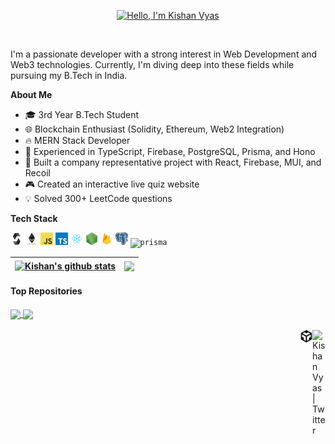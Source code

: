 <p align="center">
  <a href="https://github.com/Kishan-Vyas">
    <img width="80%" alt="Hello, I'm Kishan Vyas" src="./assets/gh-readme-header.png" />
  </a>
</p>

<br />

I'm a passionate developer with a strong interest in Web Development and Web3 technologies. Currently, I'm diving deep into these fields while pursuing my B.Tech in India. 

**About Me**

- 🎓 3rd Year B.Tech Student
- 🌐 Blockchain Enthusiast (Solidity, Ethereum, Web2 Integration)
- 🔥 MERN Stack Developer
- 💼 Experienced in TypeScript, Firebase, PostgreSQL, Prisma, and Hono
- 🚀 Built a company representative project with React, Firebase, MUI, and Recoil
- 🎮 Created an interactive live quiz website
- 💡 Solved 300+ LeetCode questions

**Tech Stack**

<code><img height="20" alt="solidity" src="https://raw.githubusercontent.com/github/explore/main/topics/solidity/solidity.png"></code>
<code><img height="20" alt="ethereum" src="https://raw.githubusercontent.com/github/explore/main/topics/ethereum/ethereum.png"></code>
<code><img height="20" alt="javascript" src="https://raw.githubusercontent.com/github/explore/main/topics/javascript/javascript.png"></code>
<code><img height="20" alt="typescript" src="https://raw.githubusercontent.com/github/explore/main/topics/typescript/typescript.png"></code>
<code><img height="20" alt="react" src="https://raw.githubusercontent.com/github/explore/main/topics/react/react.png"></code>
<code><img height="20" alt="nodejs" src="https://raw.githubusercontent.com/github/explore/main/topics/nodejs/nodejs.png"></code>
<code><img height="20" alt="firebase" src="https://raw.githubusercontent.com/github/explore/main/topics/firebase/firebase.png"></code>
<code><img height="20" alt="postgresql" src="https://raw.githubusercontent.com/github/explore/main/topics/postgresql/postgresql.png"></code>
<code><img height="20" alt="prisma" src="https://raw.githubusercontent.com/github/explore/main/topics/prisma/prisma.png"></code>

| <a href="https://github.com/Kishan-Vyas/github-readme-stats"><img align="center" src="https://github-readme-stats.vercel.app/api?username=Kishan-Vyas&show_icons=true&include_all_commits=true&theme=radical&hide_border=true" alt="Kishan's github stats" /></a> | <a href="https://github.com/Kishan-Vyas/github-readme-stats"><img align="center" src="https://github-readme-stats.vercel.app/api/top-langs/?username=Kishan-Vyas&layout=compact&theme=radical&hide_border=true" /></a> |
| ------------- | ------------- |

#### Top Repositories

<a href="https://github.com/Kishan-Vyas/online-quiz">
  <img align="center" src="https://github-readme-stats.vercel.app/api/pin/?username=Kishan-Vyas&repo=online-quiz&theme=radical" />
</a>
<a href="https://github.com/Kishan-Vyas/company-representative-project">
  <img align="center" src="https://github-readme-stats.vercel.app/api/pin/?username=Kishan-Vyas&repo=company-representative-project&theme=radical" />
</a>

<br />
<br />

<a href="https://twitter.com/your_twitter_handle">
  <img align="right" alt="Kishan Vyas | Twitter" width="21px" src="https://raw.githubusercontent.com/anuraghazra/anuraghazra/master/assets/twitter.svg" />
</a>
<a href="https://codesandbox.io/u/your_codesandbox_handle">
  <img align="right" alt="Kishan Vyas | CodeSandbox" width="20px" src="https://raw.githubusercontent.com/anuraghazra/anuraghazra/master/assets/codesandbox.svg" />
</a>
